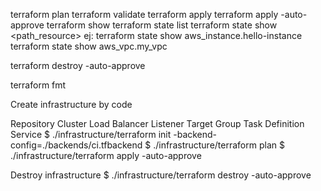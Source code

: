 terraform plan
terraform validate
terraform apply
terraform apply -auto-approve
terraform show
terraform state list
terraform state show <path_resource> ej: terraform state show aws_instance.hello-instance
terraform state show aws_vpc.my_vpc

terraform destroy -auto-approve

terraform fmt


Create infrastructure by code

Repository
Cluster
Load Balancer
Listener
Target Group
Task Definition
Service
$ ./infrastructure/terraform init -backend-config=./backends/ci.tfbackend
$ ./infrastructure/terraform plan
$ ./infrastructure/terraform apply -auto-approve

Destroy infrastructure
$ ./infrastructure/terraform destroy -auto-approve
